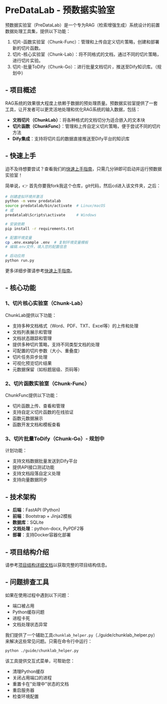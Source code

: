 # PreDataLab - 预数据实验室

预数据实验室（PreDataLab）是一个专为RAG（检索增强生成）系统设计的前置数据处理工具集，提供以下功能：

1. 切片-函数实验室（Chunk-Func）：管理和上传自定义切片策略，创建和部署新的切片函数。
2. 切片-核心实验室（Chunk-Lab）：将不同格式的文档，通过不同的切片策略，进行切片实验。
3. 切片-批量ToDify（Chunk-Go）：进行批量文档切片，推送至Dify知识库。（规划中）


## - 项目概述

RAG系统的效果很大程度上依赖于数据的预处理质量。预数据实验室提供了一套工具，让开发者可以更灵活地处理和优化RAG系统的输入数据，包括：

- **文档切片（ChunkLab）**：将各种格式的文档切分为适合嵌入的文本块
- **切片函数（ChunkFunc）**：管理和上传自定义切片策略，便于尝试不同的切片方法
- **Dify集成**：支持将切片后的数据直接推送至Dify平台的知识库


## - 快速上手

迫不及待想要尝试？查看我们的[快速上手指南](./guide/QuickStart.md)，只需几分钟即可启动并运行预数据实验室！

简单说，👉 首先你要我fork我这个仓库，git代码，然后cd进入该文件夹，之后：

```bash
# 创建虚拟环境并激活
python -m venv predatalab
source predatalab/bin/activate  # Linux/macOS
# 或
predatalab\Scripts\activate     # Windows

# 安装依赖
pip install -r requirements.txt

# 配置环境变量
cp .env.example .env  # 复制环境变量模板
# 编辑.env文件，填入您的配置信息

# 启动应用
python run.py
```

更多详细步骤请参考[快速上手指南](./guide/QuickStart.md)。


## - 核心功能

### 1、切片核心实验室（Chunk-Lab）

ChunkLab提供以下功能：

- 支持多种文档格式（Word、PDF、TXT、Excel等）的上传和处理
- 文档列表展示和管理
- 文档状态跟踪和管理
- 提供多种切片策略，支持不同类型文档的处理
- 可配置的切片参数（大小、重叠度）
- 切片任务异步处理
- 可视化预览切片结果
- 元数据保留（如标题层级、页码等）

### 2、切片函数实验室（Chunk-Func）

ChunkFunc提供以下功能：
- 切片函数上传、查看和管理
- 支持自定义切片函数的在线验证
- 函数元数据展示
- 函数开发文档和模板查看

### 3、切片批量ToDify（Chunk-Go）- 规划中

计划功能：
- 支持文档数据批量发送到Dify平台
- 提供API接口测试功能
- 支持文档段落自定义处理
- 支持向量数据同步


## - 技术架构

- **后端**：FastAPI (Python)
- **前端**：Bootstrap + Jinja2模板
- **数据库**：SQLite
- **文档处理**：python-docx, PyPDF2等
- **部署**：支持Docker容器化部署


## - 项目结构介绍

请参考[项目结构详细文档](./guide/Project_Structure.md)以获取完整的项目结构信息。


## - 问题排查工具

如果在使用过程中遇到以下问题：
- 端口被占用
- Python缓存问题
- 进程卡死
- 文档处理状态异常

我们提供了一个辅助工具`chunklab_helper.py`（./guide/chunklab_helper.py）来解决这些常见问题。只需在命令行中运行：

```bash
python ./guide/chunklab_helper.py
```

该工具提供交互式菜单，可帮助您：
- 清理Python缓存
- 关闭占用端口的进程
- 重置卡在"处理中"状态的文档
- 重启服务器
- 检查环境配置